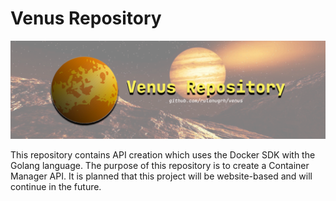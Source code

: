 # Venus Repository

![banner](.github/banner.png)

This repository contains API creation which uses the Docker SDK with the Golang language.
The purpose of this repository is to create a Container Manager API. It is planned that this project will be website-based and will continue in the future.